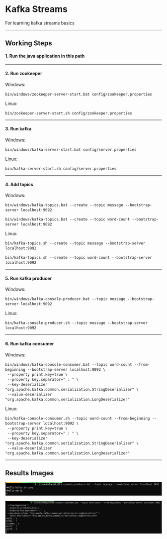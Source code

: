 #  Kafka Streams
For learning kafka streams basics

---

## Working Steps

#### 1. Run the java application in this path

---

#### 2. Run zookeeper

Windows:
```shell
bin/windows/zookeeper-server-start.bat config/zookeeper.properties
```

Linux:
```shell
bin/zookeeper-server-start.sh config/zookeeper.properties
```

---

#### 3. Run kafka

Windows:
```shell
bin/windows/kafka-server-start.bat config/server.properties
```

Linux:
```shell
bin/kafka-server-start.sh config/server.properties
```

---

#### 4. Add topics

Windows: 
```shell
bin/windows/kafka-topics.bat --create --topic message --bootstrap-server localhost:9092
```
```shell
bin/windows/kafka-topics.bat --create --topic word-count --bootstrap-server localhost:9092
```

Linux:
```shell
bin/kafka-topics.sh --create --topic message --bootstrap-server localhost:9092
```
```shell
bin/kafka-topics.sh --create --topic word-count --bootstrap-server localhost:9092
```

---

#### 5. Run kafka producer

Windows:
```shell
bin/windows/kafka-console-producer.bat --topic message --bootstrap-server localhost:9092
```

Linux:
```shell
bin/kafka-console-producer.sh --topic message --bootstrap-server localhost:9092
```

---

#### 6. Run kafka consumer

Windows:
```shell
bin/windows/kafka-console-consumer.bat --topic word-count --from-beginning --bootstrap-server localhost:9092 \
 --property print.key=true \
 --property key.separator=" : " \
 --key-deserializer "org.apache.kafka.common.serialization.StringDeserializer" \
 --value-deserializer "org.apache.kafka.common.serialization.LongDeserializer"
```

Linux:
```shell
bin/kafka-console-consumer.sh --topic word-count --from-beginning --bootstrap-server localhost:9092 \
 --property print.key=true \
 --property key.separator=" : " \
 --key-deserializer "org.apache.kafka.common.serialization.StringDeserializer" \
 --value-deserializer "org.apache.kafka.common.serialization.LongDeserializer"
```

---

## Results Images

<p float="left">
  <img src="./app-images/image-000.png" alt="Image - 1" width="600"/> 
</p>
<p float="left">
  <img src="./app-images/image-001.png" alt="Image - 2" width="600"/> 
</p>